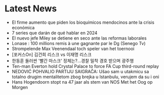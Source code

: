 # Latest News
-  El firme aumento que piden los bioquímicos mendocinos ante la crisis económica
-  7 series que darán de qué hablar en 2024
-  El nuevo jefe Miley se detiene en seco ante las reformas laborales
-  Lonase : 100 millions remis à une gagnante par le Dg (Senego Tv)
-  Strompelende Max Veenendaal toch speler van het toernooi
-  [포커스On] 김건희 리스크 vs 이재명 리스크
-  한동훈 둘러싼 '빨간 마스크' 정체는?…경찰 밀착 경호 받으며 광주행
-  Ten-man Everton hold Crystal Palace to force FA Cup third-round replay
-  NEDOVIĆ POHVALIO PARTIJU SAIGRAČA: Ušao sam u utakmicu sa totalno drugim mentalitetom zbog brejka u Istanbulu, verujem da su i oni
-  Hans Hogendoorn stopt na 47 jaar als stem van NOS Met het Oog op Morgen
